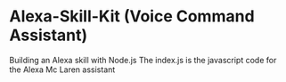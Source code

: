 # Alexa-Skill-Kit (Voice Command Assistant)
Building an Alexa skill with Node.js
The index.js is the javascript code for the Alexa Mc Laren assistant
